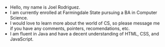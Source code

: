  - Hello, my name is Joel Rodriguez.
  - I am currently enrolled at Farmingdale State pursuing a BA in Computer Science.
  - I would love to learn more about the world of CS, so please message me if you have any comments, pointers, recomendations, etc.
  - I am fluent in Java and have a decent understanding of HTML, CSS, and JavaScript.
<!---jxvoy23/jxvoy23 is a ✨ special ✨ repository because its `README.md` (this file) appears on your GitHub profile.--->


